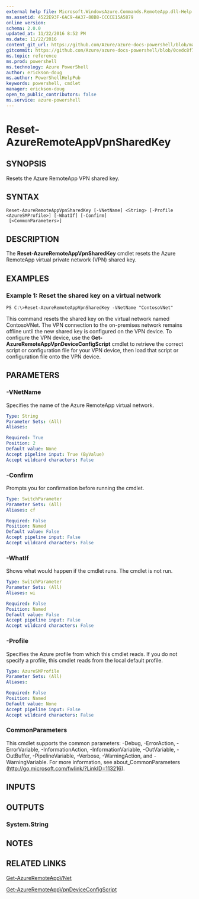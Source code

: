 ```yaml
---
external help file: Microsoft.WindowsAzure.Commands.RemoteApp.dll-Help.xml
ms.assetid: 4522E93F-6AC9-4A37-88B8-CCCCE15A5879
online version: 
schema: 2.0.0
updated_at: 11/22/2016 8:52 PM
ms.date: 11/22/2016
content_git_url: https://github.com/Azure/azure-docs-powershell/blob/master/azureps-cmdlets-docs/ServiceManagement/Azure.RemoteApp/v3.1.0/Reset-AzureRemoteAppVpnSharedKey.md
gitcommit: https://github.com/Azure/azure-docs-powershell/blob/0cedc8f73bc96cf5ac4c69144e17b3de601fd3cc/azureps-cmdlets-docs/ServiceManagement/Azure.RemoteApp/v3.1.0/Reset-AzureRemoteAppVpnSharedKey.md
ms.topic: reference
ms.prod: powershell
ms.technology: Azure PowerShell
author: erickson-doug
ms.author: PowerShellHelpPub
keywords: powershell, cmdlet
manager: erickson-doug
open_to_public_contributors: false
ms.service: azure-powershell
---
```


# Reset-AzureRemoteAppVpnSharedKey

## SYNOPSIS
Resets the Azure RemoteApp VPN shared key.

## SYNTAX

```
Reset-AzureRemoteAppVpnSharedKey [-VNetName] <String> [-Profile <AzureSMProfile>] [-WhatIf] [-Confirm]
 [<CommonParameters>]
```

## DESCRIPTION
The **Reset-AzureRemoteAppVpnSharedKey** cmdlet resets the Azure RemoteApp virtual private network (VPN) shared key.

## EXAMPLES

### Example 1: Reset the shared key on a virtual network
```
PS C:\>Reset-AzureRemoteAppVpnSharedKey -VNetName "ContosoVNet"
```

This command resets the shared key on the virtual network named ContosoVNet.
The VPN connection to the on-premises network remains offline until the new shared key is configured on the VPN device.
To configure the VPN device, use the **Get-AzureRemoteAppVpnDeviceConfigScript** cmdlet to retrieve the correct script or configuration file for your VPN device, then load that script or configuration file onto the VPN device.

## PARAMETERS

### -VNetName
Specifies the name of the Azure RemoteApp virtual network.

```yaml
Type: String
Parameter Sets: (All)
Aliases: 

Required: True
Position: 2
Default value: None
Accept pipeline input: True (ByValue)
Accept wildcard characters: False
```

### -Confirm
Prompts you for confirmation before running the cmdlet.

```yaml
Type: SwitchParameter
Parameter Sets: (All)
Aliases: cf

Required: False
Position: Named
Default value: False
Accept pipeline input: False
Accept wildcard characters: False
```

### -WhatIf
Shows what would happen if the cmdlet runs.
The cmdlet is not run.

```yaml
Type: SwitchParameter
Parameter Sets: (All)
Aliases: wi

Required: False
Position: Named
Default value: False
Accept pipeline input: False
Accept wildcard characters: False
```

### -Profile
Specifies the Azure profile from which this cmdlet reads.
If you do not specify a profile, this cmdlet reads from the local default profile.

```yaml
Type: AzureSMProfile
Parameter Sets: (All)
Aliases: 

Required: False
Position: Named
Default value: None
Accept pipeline input: False
Accept wildcard characters: False
```

### CommonParameters
This cmdlet supports the common parameters: -Debug, -ErrorAction, -ErrorVariable, -InformationAction, -InformationVariable, -OutVariable, -OutBuffer, -PipelineVariable, -Verbose, -WarningAction, and -WarningVariable. For more information, see about_CommonParameters (http://go.microsoft.com/fwlink/?LinkID=113216).

## INPUTS

## OUTPUTS

### System.String

## NOTES

## RELATED LINKS

[Get-AzureRemoteAppVNet](xref:ServiceManagement/Azure.RemoteApp/v3.1.0/Get-AzureRemoteAppVNet.md)

[Get-AzureRemoteAppVpnDeviceConfigScript](xref:ServiceManagement/Azure.RemoteApp/v3.1.0/Get-AzureRemoteAppVpnDeviceConfigScript.md)


